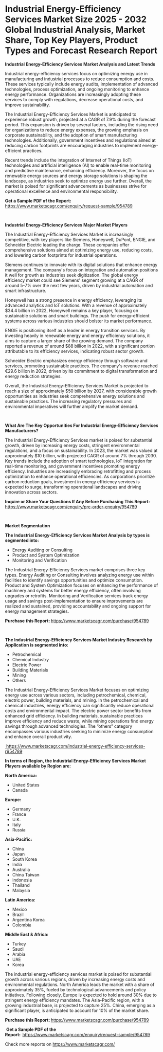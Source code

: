<p><h1>Industrial Energy-Efficiency Services Market Size 2025 - 2032 Global Industrial Analysis, Market Share, Top Key Players, Product Types and Forecast Research Report</h1></p><p><strong>Industrial Energy-Efficiency Services Market Analysis and Latest Trends</strong></p>
<p><p>Industrial energy-efficiency services focus on optimizing energy use in manufacturing and industrial processes to reduce consumption and costs. These services typically include energy audits, implementation of advanced technologies, process optimization, and ongoing monitoring to enhance energy performance. Organizations are increasingly adopting these services to comply with regulations, decrease operational costs, and improve sustainability.</p><p>The Industrial Energy-Efficiency Services Market is anticipated to experience robust growth, projected at a CAGR of 7.9% during the forecast period. This expansion is driven by several factors, including the rising need for organizations to reduce energy expenses, the growing emphasis on corporate sustainability, and the adoption of smart manufacturing technologies. Additionally, government incentives and regulations aimed at reducing carbon footprints are encouraging industries to implement energy-efficient practices. </p><p>Recent trends include the integration of Internet of Things (IoT) technologies and artificial intelligence (AI) to enable real-time monitoring and predictive maintenance, enhancing efficiency. Moreover, the focus on renewable energy sources and energy storage solutions is shaping the landscape, as industries seek to optimize energy use further. Overall, the market is poised for significant advancements as businesses strive for operational excellence and environmental responsibility.</p></p>
<p><strong>Get a Sample PDF of the Report:&nbsp;</strong> <a href="https://www.marketscagr.com/enquiry/request-sample/954789?utm_campaign=2482&utm_medium=2&utm_source=Github&utm_content=ia&utm_term=11032025&utm_id=industrial-energy-efficiency-services">https://www.marketscagr.com/enquiry/request-sample/954789</a></p>
<p>&nbsp;</p>
<p><strong>Industrial Energy-Efficiency Services Major Market Players</strong></p>
<p><p>The Industrial Energy-Efficiency Services Market is increasingly competitive, with key players like Siemens, Honeywell, DuPont, ENGIE, and Schneider Electric leading the charge. These companies offer comprehensive solutions aimed at optimizing energy use, reducing costs, and lowering carbon footprints for industrial operations.</p><p>Siemens continues to innovate with its digital solutions that enhance energy management. The company's focus on integration and automation positions it well for growth as industries seek digitization. The global energy efficiency market could see Siemens' segment growing at a CAGR of around 5-7% over the next few years, driven by industrial automation and smart infrastructure.</p><p>Honeywell has a strong presence in energy efficiency, leveraging its advanced analytics and IoT solutions. With a revenue of approximately $34.4 billion in 2022, Honeywell remains a key player, focusing on sustainable solutions and smart buildings. The push for energy-efficient systems across various industries should bolster its market performance.</p><p>ENGIE is positioning itself as a leader in energy transition services. By investing heavily in renewable energy and energy efficiency solutions, it aims to capture a larger share of the growing demand. The company reported a revenue of around $88 billion in 2022, with a significant portion attributable to its efficiency services, indicating robust sector growth.</p><p>Schneider Electric emphasizes energy efficiency through software and services, promoting sustainable practices. The company's revenue reached €29.6 billion in 2022, driven by its commitment to digital transformation and energy reduction strategies.</p><p>Overall, the Industrial Energy-Efficiency Services Market is projected to reach a size of approximately $50 billion by 2027, with considerable growth opportunities as industries seek comprehensive energy solutions and sustainable practices. The increasing regulatory pressures and environmental imperatives will further amplify the market demand.</p></p>
<p>&nbsp;</p>
<p><strong>What Are The Key Opportunities For Industrial Energy-Efficiency Services Manufacturers?</strong></p>
<p><p>The Industrial Energy-Efficiency Services market is poised for substantial growth, driven by increasing energy costs, stringent environmental regulations, and a focus on sustainability. In 2023, the market was valued at approximately $10 billion, with projected CAGR of around 7% through 2030. Key trends include the adoption of smart technologies, IoT integration for real-time monitoring, and government incentives promoting energy efficiency. Industries are increasingly embracing retrofitting and process optimization to enhance operational efficiencies. As corporations prioritize carbon reduction goals, investment in energy efficiency services is expected to surge, transforming operational landscapes and driving innovation across sectors.</p></p>
<p><strong>Inquire or Share Your Questions If Any Before Purchasing This Report:</strong> <a href="https://www.marketscagr.com/enquiry/pre-order-enquiry/954789?utm_campaign=2482&utm_medium=2&utm_source=Github&utm_content=ia&utm_term=11032025&utm_id=industrial-energy-efficiency-services">https://www.marketscagr.com/enquiry/pre-order-enquiry/954789</a></p>
<p>&nbsp;</p>
<p><strong>Market Segmentation</strong></p>
<p><strong>The Industrial Energy-Efficiency Services Market Analysis by types is segmented into:</strong></p>
<p><ul><li>Energy Auditing or Consulting</li><li>Product and System Optimization</li><li>Monitoring and Verification</li></ul></p>
<p><p>The Industrial Energy-Efficiency Services market comprises three key types. Energy Auditing or Consulting involves analyzing energy use within facilities to identify savings opportunities and optimize consumption. Product and System Optimization focuses on enhancing the performance of machinery and systems for better energy efficiency, often involving upgrades or retrofits. Monitoring and Verification services track energy usage and savings post-implementation to ensure improvements are realized and sustained, providing accountability and ongoing support for energy management strategies.</p></p>
<p><strong>Purchase this Report:&nbsp;</strong><a href="https://www.marketscagr.com/purchase/954789?utm_campaign=2482&utm_medium=2&utm_source=Github&utm_content=ia&utm_term=11032025&utm_id=industrial-energy-efficiency-services">https://www.marketscagr.com/purchase/954789</a></p>
<p>&nbsp;</p>
<p><strong>The Industrial Energy-Efficiency Services Market Industry Research by Application is segmented into:</strong></p>
<p><ul><li>Petrochemical</li><li>Chemical Industry</li><li>Electric Power</li><li>Building Materials</li><li>Mining</li><li>Others</li></ul></p>
<p><p>The Industrial Energy-Efficiency Services Market focuses on optimizing energy use across various sectors, including petrochemical, chemical, electric power, building materials, and mining. In the petrochemical and chemical industries, energy efficiency can significantly reduce operational costs and environmental impact. The electric power sector benefits from enhanced grid efficiency. In building materials, sustainable practices improve efficiency and reduce waste, while mining operations find energy savings through advanced technologies. The “others” category encompasses various industries seeking to minimize energy consumption and enhance overall productivity.</p></p>
<p><a href="https://www.marketscagr.com/industrial-energy-efficiency-services-r954789?utm_campaign=2482&utm_medium=2&utm_source=Github&utm_content=ia&utm_term=11032025&utm_id=industrial-energy-efficiency-services">&nbsp;https://www.marketscagr.com/industrial-energy-efficiency-services-r954789</a></p>
<p><strong>In terms of Region, the Industrial Energy-Efficiency Services Market Players available by Region are:</strong></p>
<p>
    <p> <strong> North America: </strong>
        <ul>
            <li>United States</li>
            <li>Canada</li>
        </ul>
        </p> 
    <p> <strong> Europe: </strong>
        <ul>
            <li>Germany</li>
            <li>France</li>
            <li>U.K.</li>
            <li>Italy</li>
            <li>Russia</li>
        </ul>
        </p> 
    <p> <strong> Asia-Pacific: </strong>
        <ul>
            <li>China</li>
            <li>Japan</li>
            <li>South Korea</li>
            <li>India</li>
            <li>Australia</li>
            <li>China Taiwan</li>
            <li>Indonesia</li>
            <li>Thailand</li>
            <li>Malaysia</li>
        </ul>
        </p> 
    <p> <strong> Latin America: </strong>
        <ul>
            <li>Mexico</li>
            <li>Brazil</li>
            <li>Argentina Korea</li>
            <li>Colombia</li>
        </ul>
        </p> 
    <p> <strong> Middle East & Africa: </strong>
        <ul>
            <li>Turkey</li>
            <li>Saudi</li>
            <li>Arabia</li>
            <li>UAE</li>
            <li>Korea</li>
        </ul>
    </p>
    </p>
<p><p>The industrial energy-efficiency services market is poised for substantial growth across various regions, driven by increasing energy costs and environmental regulations. North America leads the market with a share of approximately 35%, fueled by technological advancements and policy initiatives. Following closely, Europe is expected to hold around 30% due to stringent energy efficiency mandates. The Asia-Pacific region, with a growing industrial base, is projected to capture 25%. China, emerging as a significant player, is anticipated to account for 10% of the market share.</p></p>
<p><strong>Purchase this Report: </strong><a href="https://www.marketscagr.com/purchase/954789?utm_campaign=2482&utm_medium=2&utm_source=Github&utm_content=ia&utm_term=11032025&utm_id=industrial-energy-efficiency-services">https://www.marketscagr.com/purchase/954789</a></p>
<p>&nbsp;<strong>Get a Sample PDF of the Report:&nbsp;&nbsp;</strong><a href="https://www.marketscagr.com/enquiry/request-sample/954789?utm_campaign=2482&utm_medium=2&utm_source=Github&utm_content=ia&utm_term=11032025&utm_id=industrial-energy-efficiency-services">https://www.marketscagr.com/enquiry/request-sample/954789</a></p>
<p><strong></strong></p>
<p>Check more reports on <a href="https://www.marketscagr.com/?utm_campaign=2482&utm_medium=2&utm_source=Github&utm_content=ia&utm_term=11032025&utm_id=industrial-energy-efficiency-services">https://www.marketscagr.com/</a></p>